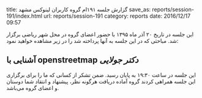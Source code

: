 title: گزارش جلسه ۱۹۱ام گروه کاربران لینوکس مشهد
save_as: reports/session-191/index.html
url: reports/session-191
category: reports
date: 2016/12/17 09:57

این جلسه در تاریخ ۲۰ آذر ماه ۱۳۹۵ با حضور اعضای گروه در محل شهر ریاضی برگزار شد. مباحثی که در این جلسه به آنها پرداخته شد را در زیر مشاهده خواهید نمود:

## آشنایی با openstreetmap *دکتر جولایی*

این جلسه در ساعت ۱۹:۳۰ به پایان رسید. ضمن تشکر از کسانی که ما را برای برگزاری این جلسه همراهی کردند گروه آماده دریافت هرگونه نظر، پیشنهاد و انتقاد شما دوستان و اعضای گروه می‌باشد.

